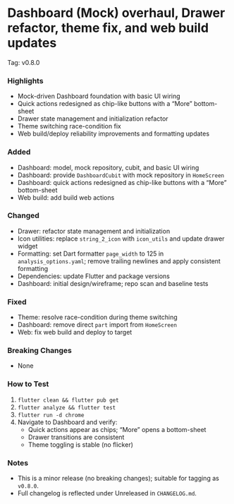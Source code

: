 # Dashboard (Mock) overhaul, Drawer refactor, theme fix, and web build updates

Tag: v0.8.0

### Highlights
- Mock-driven Dashboard foundation with basic UI wiring
- Quick actions redesigned as chip-like buttons with a “More” bottom-sheet
- Drawer state management and initialization refactor
- Theme switching race-condition fix
- Web build/deploy reliability improvements and formatting updates

### Added
- Dashboard: model, mock repository, cubit, and basic UI wiring
- Dashboard: provide `DashboardCubit` with mock repository in `HomeScreen`
- Dashboard: quick actions redesigned as chip-like buttons with a “More” bottom-sheet
- Web build: add build web actions

### Changed
- Drawer: refactor state management and initialization
- Icon utilities: replace `string_2_icon` with `icon_utils` and update drawer widget
- Formatting: set Dart formatter `page_width` to 125 in `analysis_options.yaml`; remove trailing newlines and apply consistent formatting
- Dependencies: update Flutter and package versions
- Dashboard: initial design/wireframe; repo scan and baseline tests

### Fixed
- Theme: resolve race-condition during theme switching
- Dashboard: remove direct `part` import from `HomeScreen`
- Web: fix web build and deploy to target

### Breaking Changes
- None

### How to Test
1. `flutter clean && flutter pub get`
2. `flutter analyze && flutter test`
3. `flutter run -d chrome`
4. Navigate to Dashboard and verify:
   - Quick actions appear as chips; “More” opens a bottom-sheet
   - Drawer transitions are consistent
   - Theme toggling is stable (no flicker)

### Notes
- This is a minor release (no breaking changes); suitable for tagging as `v0.8.0`.
- Full changelog is reflected under Unreleased in `CHANGELOG.md`.
